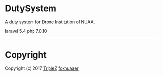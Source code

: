 # DutySystem

A duty system for Drone Institution of NUAA.

laravel 5.4
php		7.0.10


-------

# Copyright

Copyright (c) 2017 [TripleZ](https://triplez.cn) [foxnuaaer](http://403forbidden.website)